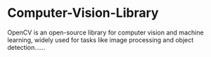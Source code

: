 # Computer-Vision-Library
OpenCV is an open-source library for computer vision and machine learning, widely used for tasks like image processing and object detection......
